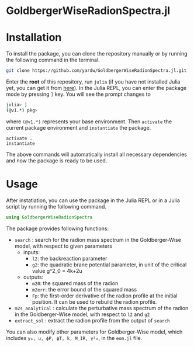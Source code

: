 # GoldbergerWiseRadionSpectra.jl 
<!-- [![Stable](https://img.shields.io/badge/docs-stable-blue.svg)](https://yardw.github.io/GoldbergerWiseRadionSpectra.jl/stable/)  -->
<!-- [![Dev](https://img.shields.io/badge/docs-dev-blue.svg)](https://yardw.github.io/GoldbergerWiseRadionSpectra.jl/dev/)  -->
<!-- [![Build Status](https://github.com/yardw/GoldbergerWiseRadionSpectra.jl/actions/workflows/CI.yml/badge.svg?branch=main)](https://github.com/yardw/GoldbergerWiseRadionSpectra.jl/actions/workflows/CI.yml?query=branch%3Amain)  -->
<!-- [![Coverage](https://codecov.io/gh/yardw/GoldbergerWiseRadionSpectra.jl/branch/main/graph/badge.svg)](https://codecov.io/gh/yardw/GoldbergerWiseRadionSpectra.jl) -->

# Installation
To install the package, you can clone the repository manually or by running the following command in the terminal.
```bash
git clone https://github.com/yardw/GoldbergerWiseRadionSpectra.jl.git
```
Enter the **root** of this repository, run `julia` (if you have not installed Julia yet, you can get it from [here](https://julialang.org/downloads/)).
In the Julia REPL, you can enter the package mode by pressing `]` key. 
You will see the prompt changes to
```bash
julia> ]
(@v1.*) pkg>
```
where `(@v1.*)` represents your base environment.
Then `activate` the current package environment and `instantiate` the package.
```jldoctest
activate .
instantiate
```
The above commands will automatically install all necessary dependencies and now the package is ready to be used.

# Usage
After instatiation, you can use the package in the Julia REPL or in a Julia script by running the following command.
```julia
using GoldbergerWiseRadionSpectra
```
The package provides following functions:
- `search` : search for the radion mass spectrum in the Goldberger-Wise model, with respect to given parameters
    - inputs:
        - `l2`: the backreaction parameter
        - `g2`: the quadratic brane potential parameter, in unit of the critical value g^2_0 = 4k+2u
    - outputs:
        - `m20`: the squared mass of the radion
        - `m2err`: the error bound of the squared mass
        - `Fp`: the first-order derivative of the radion profile at the initial position. It can be used to rebuild the radion profile.
- `m2s_analytical` : calculate the perturbative mass spectrum of the radion in the Goldberger-Wise model, with respect to `l2` and `g2`
- `extract_sol` : extract the radion profile from the output of `search`


You can also modify other parameters for Goldberger-Wise model, which includes `yₘ, u, ϕP, ϕT, k, M_IR, γ²₀`, in the `eom.jl` file.